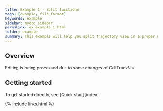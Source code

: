 ```yaml
---
title: Example 1 - Split functions
tags: [example, file_format]
keywords: example
sidebar: mydoc_sidebar
permalink: ex_example_1.html
folder: example
summary: This example will help you split trajectory view in a proper way..
---
```


## Overview

Editing is being processed due to some changes of CellTrackVis.

## Getting started

To get started directly, see [Quick start][index].

{% include links.html %}